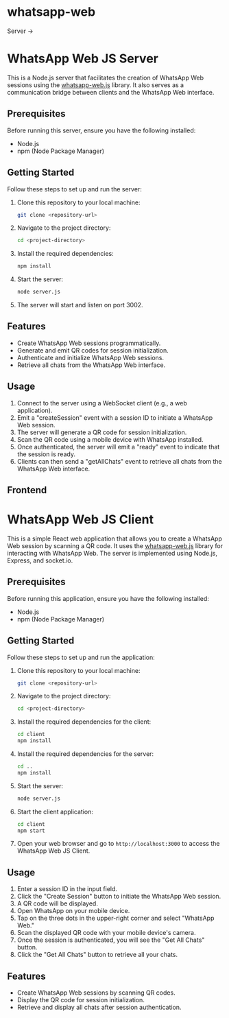 # whatsapp-web

Server -> 
# WhatsApp Web JS Server

This is a Node.js server that facilitates the creation of WhatsApp Web sessions using the [whatsapp-web.js](https://github.com/pedroslopez/whatsapp-web.js) library. It also serves as a communication bridge between clients and the WhatsApp Web interface.

## Prerequisites

Before running this server, ensure you have the following installed:

- Node.js
- npm (Node Package Manager)

## Getting Started

Follow these steps to set up and run the server:

1. Clone this repository to your local machine:

   ```bash
   git clone <repository-url>
   ```

2. Navigate to the project directory:

   ```bash
   cd <project-directory>
   ```

3. Install the required dependencies:

   ```bash
   npm install
   ```

4. Start the server:

   ```bash
   node server.js
   ```

5. The server will start and listen on port 3002.

## Features

- Create WhatsApp Web sessions programmatically.
- Generate and emit QR codes for session initialization.
- Authenticate and initialize WhatsApp Web sessions.
- Retrieve all chats from the WhatsApp Web interface.

## Usage

1. Connect to the server using a WebSocket client (e.g., a web application).
2. Emit a "createSession" event with a session ID to initiate a WhatsApp Web session.
3. The server will generate a QR code for session initialization.
4. Scan the QR code using a mobile device with WhatsApp installed.
5. Once authenticated, the server will emit a "ready" event to indicate that the session is ready.
6. Clients can then send a "getAllChats" event to retrieve all chats from the WhatsApp Web interface.

 
## Frontend 

# WhatsApp Web JS Client

This is a simple React web application that allows you to create a WhatsApp Web session by scanning a QR code. It uses the [whatsapp-web.js](https://github.com/pedroslopez/whatsapp-web.js) library for interacting with WhatsApp Web. The server is implemented using Node.js, Express, and socket.io.

## Prerequisites

Before running this application, ensure you have the following installed:

- Node.js
- npm (Node Package Manager)

## Getting Started

Follow these steps to set up and run the application:

1. Clone this repository to your local machine:

   ```bash
   git clone <repository-url>
   ```

2. Navigate to the project directory:

   ```bash
   cd <project-directory>
   ```

3. Install the required dependencies for the client:

   ```bash
   cd client
   npm install
   ```

4. Install the required dependencies for the server:

   ```bash
   cd ..
   npm install
   ```

5. Start the server:

   ```bash
   node server.js
   ```

6. Start the client application:

   ```bash
   cd client
   npm start
   ```

7. Open your web browser and go to `http://localhost:3000` to access the WhatsApp Web JS Client.

## Usage

1. Enter a session ID in the input field.
2. Click the "Create Session" button to initiate the WhatsApp Web session.
3. A QR code will be displayed.
4. Open WhatsApp on your mobile device.
5. Tap on the three dots in the upper-right corner and select "WhatsApp Web."
6. Scan the displayed QR code with your mobile device's camera.
7. Once the session is authenticated, you will see the "Get All Chats" button.
8. Click the "Get All Chats" button to retrieve all your chats.

## Features

- Create WhatsApp Web sessions by scanning QR codes.
- Display the QR code for session initialization.
- Retrieve and display all chats after session authentication.
